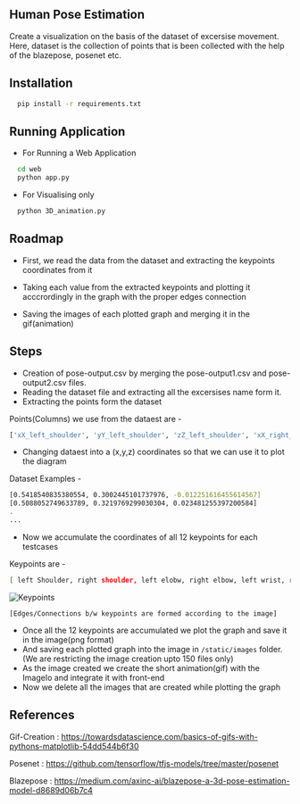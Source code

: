 
## Human Pose Estimation 

Create a visualization on the basis of the dataset of excersise movement.
Here, dataset is the collection of points that is been collected with the help of the blazepose, posenet etc.


## Installation


```bash
  pip install -r requirements.txt
```

## Running Application

- For Running a Web Application
```bash
  cd web
  python app.py
```

- For Visualising only
```bash
  python 3D_animation.py
```

## Roadmap

- First, we read the data from the dataset and extracting the keypoints coordinates from it

- Taking each value from the extracted keypoints and plotting it acccrordingly in the graph with the proper edges connection

- Saving the images of each plotted graph and merging it in the gif(animation)

    
## Steps

- Creation of pose-output.csv by merging the pose-output1.csv and pose-output2.csv files.
- Reading the dataset file and extracting all the excersises name form it.
- Extracting the points form the dataset

Points(Columns) we use from the dataest are -
```bash
['xX_left_shoulder', 'yY_left_shoulder', 'zZ_left_shoulder', 'xX_right_shoulder', 'yY_right_shoulder', 'zZ_right_shoulder', 'xX_left_elbow', 'yY_left_elbow', 'zZ_left_elbow', 'xX_right_elbow', 'yY_right_elbow', 'zZ_right_elbow', 'xX_left_wrist', 'yY_left_wrist', 'zZ_left_wrist', 'xX_right_wrist', 'yY_right_wrist', 'zZ_right_wrist', 'xX_left_hip', 'yY_left_hip', 'zZ_left_hip', 'xX_right_hip', 'yY_right_hip', 'zZ_right_hip', 'xX_left_knee', 'yY_left_knee', 'zZ_left_knee', 'xX_right_knee', 'yY_right_knee', 'zZ_right_knee', 'xX_left_ankle', 'yY_left_ankle', 'zZ_left_ankle', 'xX_right_ankle', 'yY_right_ankle', 'zZ_right_ankle']
```

- Changing dataest into a (x,y,z) coordinates so that we can use it to plot the diagram

Dataset Examples -
```bash
[0.5418540835380554, 0.3002445101737976, -0.012251616455614567]
[0.5088052749633789, 0.3219769299030304, 0.023481255397200584]
.
...
```

- Now we accumulate the coordinates of all 12 keypoints for each testcases

Keypoints are -
```bash
[ left Shoulder, right shoulder, left elobw, right elbow, left wrist, right hip, left knee, right knee, left ankle, right ankle ]
```
![Keypoints](https://github.com/dev2021Remote/posenet/blob/main/PosenetPoints.png)

`[Edges/Connections b/w keypoints are formed according to the image]`
- Once all the 12 keypoints are accumulated we plot the graph and save it in the image(png format)
- And saving each plotted graph into the image in `/static/images` folder. (We are restricting the image creation upto 150 files only)
- As the image created we create the short animation(gif) with the ImageIo and integrate it with front-end
- Now we delete all the images that are created while plotting the graph

## References
Gif-Creation : https://towardsdatascience.com/basics-of-gifs-with-pythons-matplotlib-54dd544b6f30

Posenet : https://github.com/tensorflow/tfjs-models/tree/master/posenet

Blazepose : https://medium.com/axinc-ai/blazepose-a-3d-pose-estimation-model-d8689d06b7c4

